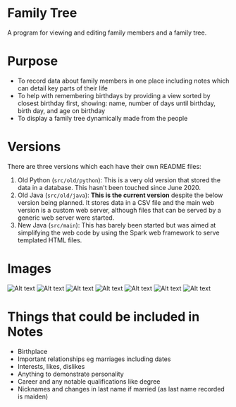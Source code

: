 # Family Tree

A program for viewing and editing family members and a family tree.

# Purpose

- To record data about family members in one place including notes which can detail key parts of their life
- To help with remembering birthdays by providing a view sorted by closest birthday first, showing: name, number of days until birthday, birth day, and age on birthday
- To display a family tree dynamically made from the people

# Versions

There are three versions which each have their own README files:

1. Old Python (`src/old/python`): This is a very old version that stored the data in a database. This hasn't been touched since June 2020.
1. Old Java (`src/old/java`): **This is the current version** despite the below version being planned. It stores data in a CSV file and the main web version is a custom web server, although files that can be served by a generic web server were started.
1. New Java (`src/main`): This has barely been started but was aimed at simplifying the web code by using the Spark web framework to serve templated HTML files.

# Images

![Alt text](https://github.com/jamesw1892/FamilyTree/images/Home.png "Homepage")
![Alt text](https://github.com/jamesw1892/FamilyTree/images/People.png "People Table")
![Alt text](https://github.com/jamesw1892/FamilyTree/images/Person.png "Person Page")
![Alt text](https://github.com/jamesw1892/FamilyTree/images/PersonEdit.png "Edit Person")
![Alt text](https://github.com/jamesw1892/FamilyTree/images/SearchableLink.png "Searchable dropdown for parent finding")
![Alt text](https://github.com/jamesw1892/FamilyTree/images/Birthdays.png "Birthdays table")
![Alt text](https://github.com/jamesw1892/FamilyTree/images/BirthdaysLiving.png "Living filter")

# Things that could be included in Notes

- Birthplace
- Important relationships eg marriages including dates
- Interests, likes, dislikes
- Anything to demonstrate personality
- Career and any notable qualifications like degree
- Nicknames and changes in last name if married (as last name recorded is maiden)
